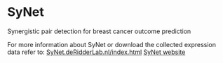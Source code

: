 # SyNet
Synergistic pair detection for breast cancer outcome prediction

For more information about SyNet or download the collected expression data refer to:
[SyNet.deRidderLab.nl/index.html](SyNet.deRidderLab.nl/index.html)
<a href="SyNet.deRidderLab.nl">SyNet website</a>
